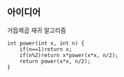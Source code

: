 ## 아이디어
거듭제곱 재귀 알고리즘  
```
int power(int x, int n) {
	if(n==1)return x;
	if(n%2)return x*power(x*x, n/2);
	return power(x*x, n/2);
}
```

